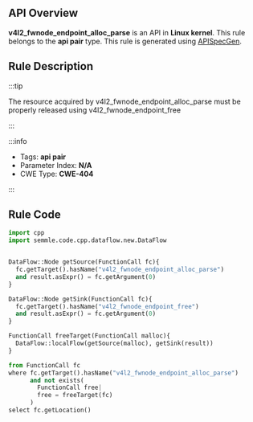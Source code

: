 ---
---


## API Overview
**v4l2_fwnode_endpoint_alloc_parse** is an API in **Linux kernel**. This rule belongs to the **api pair** type. This rule is generated using [APISpecGen](../../tools/APISpecGen).
## Rule Description

:::tip

The resource acquired by v4l2_fwnode_endpoint_alloc_parse must be properly released using v4l2_fwnode_endpoint_free

:::

:::info

- Tags: **api pair**
- Parameter Index: **N/A**
- CWE Type: **CWE-404**

:::

## Rule Code
```python
import cpp
import semmle.code.cpp.dataflow.new.DataFlow


DataFlow::Node getSource(FunctionCall fc){
  fc.getTarget().hasName("v4l2_fwnode_endpoint_alloc_parse")
  and result.asExpr() = fc.getArgument(0)
}

DataFlow::Node getSink(FunctionCall fc){
  fc.getTarget().hasName("v4l2_fwnode_endpoint_free")
  and result.asExpr() = fc.getArgument(0)
}

FunctionCall freeTarget(FunctionCall malloc){
  DataFlow::localFlow(getSource(malloc), getSink(result))
}

from FunctionCall fc
where fc.getTarget().hasName("v4l2_fwnode_endpoint_alloc_parse")
      and not exists(
        FunctionCall free| 
        free = freeTarget(fc)
      )
select fc.getLocation()

    
```